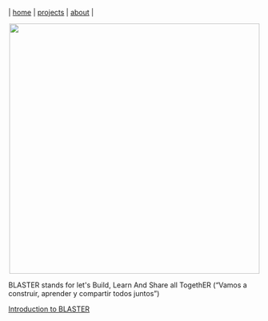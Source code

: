 | [home](home.md) | [projects](projects.md) | [about](about.md) |

<p align="center"><img src="https://rafaelaznar.github.io/img/blaster.png" width="500"></p>


BLASTER stands for let's Build, Learn And Share all TogethER (“Vamos a construir, aprender y compartir todos juntos”)


[Introduction to BLASTER](blaster/introduction.md)

